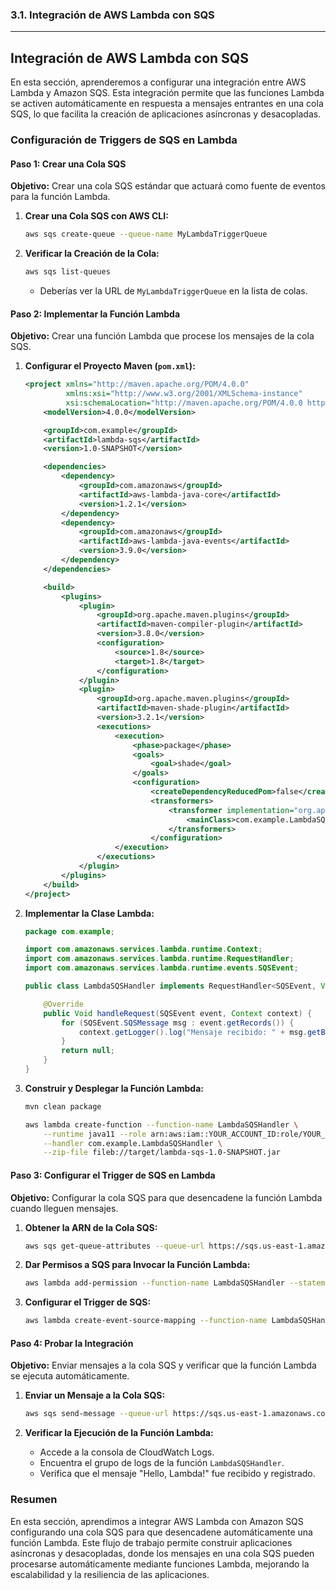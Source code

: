 ### 3.1. Integración de AWS Lambda con SQS

---

## Integración de AWS Lambda con SQS

En esta sección, aprenderemos a configurar una integración entre AWS Lambda y Amazon SQS. Esta integración permite que las funciones Lambda se activen automáticamente en respuesta a mensajes entrantes en una cola SQS, lo que facilita la creación de aplicaciones asíncronas y desacopladas.

### Configuración de Triggers de SQS en Lambda

#### Paso 1: Crear una Cola SQS

**Objetivo:** Crear una cola SQS estándar que actuará como fuente de eventos para la función Lambda.

1. **Crear una Cola SQS con AWS CLI:**

   ```sh
   aws sqs create-queue --queue-name MyLambdaTriggerQueue
   ```

2. **Verificar la Creación de la Cola:**

   ```sh
   aws sqs list-queues
   ```

   - Deberías ver la URL de `MyLambdaTriggerQueue` en la lista de colas.

#### Paso 2: Implementar la Función Lambda

**Objetivo:** Crear una función Lambda que procese los mensajes de la cola SQS.

1. **Configurar el Proyecto Maven (`pom.xml`):**

   ```xml
   <project xmlns="http://maven.apache.org/POM/4.0.0"
            xmlns:xsi="http://www.w3.org/2001/XMLSchema-instance"
            xsi:schemaLocation="http://maven.apache.org/POM/4.0.0 http://maven.apache.org/xsd/maven-4.0.0.xsd">
       <modelVersion>4.0.0</modelVersion>

       <groupId>com.example</groupId>
       <artifactId>lambda-sqs</artifactId>
       <version>1.0-SNAPSHOT</version>

       <dependencies>
           <dependency>
               <groupId>com.amazonaws</groupId>
               <artifactId>aws-lambda-java-core</artifactId>
               <version>1.2.1</version>
           </dependency>
           <dependency>
               <groupId>com.amazonaws</groupId>
               <artifactId>aws-lambda-java-events</artifactId>
               <version>3.9.0</version>
           </dependency>
       </dependencies>

       <build>
           <plugins>
               <plugin>
                   <groupId>org.apache.maven.plugins</groupId>
                   <artifactId>maven-compiler-plugin</artifactId>
                   <version>3.8.0</version>
                   <configuration>
                       <source>1.8</source>
                       <target>1.8</target>
                   </configuration>
               </plugin>
               <plugin>
                   <groupId>org.apache.maven.plugins</groupId>
                   <artifactId>maven-shade-plugin</artifactId>
                   <version>3.2.1</version>
                   <executions>
                       <execution>
                           <phase>package</phase>
                           <goals>
                               <goal>shade</goal>
                           </goals>
                           <configuration>
                               <createDependencyReducedPom>false</createDependencyReducedPom>
                               <transformers>
                                   <transformer implementation="org.apache.maven.plugins.shade.resource.ManifestResourceTransformer">
                                       <mainClass>com.example.LambdaSQSHandler</mainClass>
                                   </transformers>
                               </configuration>
                       </execution>
                   </executions>
               </plugin>
           </plugins>
       </build>
   </project>
   ```

2. **Implementar la Clase Lambda:**

   ```java
   package com.example;

   import com.amazonaws.services.lambda.runtime.Context;
   import com.amazonaws.services.lambda.runtime.RequestHandler;
   import com.amazonaws.services.lambda.runtime.events.SQSEvent;

   public class LambdaSQSHandler implements RequestHandler<SQSEvent, Void> {

       @Override
       public Void handleRequest(SQSEvent event, Context context) {
           for (SQSEvent.SQSMessage msg : event.getRecords()) {
               context.getLogger().log("Mensaje recibido: " + msg.getBody());
           }
           return null;
       }
   }
   ```

3. **Construir y Desplegar la Función Lambda:**

   ```sh
   mvn clean package

   aws lambda create-function --function-name LambdaSQSHandler \
       --runtime java11 --role arn:aws:iam::YOUR_ACCOUNT_ID:role/YOUR_LAMBDA_ROLE \
       --handler com.example.LambdaSQSHandler \
       --zip-file fileb://target/lambda-sqs-1.0-SNAPSHOT.jar
   ```

#### Paso 3: Configurar el Trigger de SQS en Lambda

**Objetivo:** Configurar la cola SQS para que desencadene la función Lambda cuando lleguen mensajes.

1. **Obtener la ARN de la Cola SQS:**

   ```sh
   aws sqs get-queue-attributes --queue-url https://sqs.us-east-1.amazonaws.com/123456789012/MyLambdaTriggerQueue --attribute-names QueueArn
   ```

2. **Dar Permisos a SQS para Invocar la Función Lambda:**

   ```sh
   aws lambda add-permission --function-name LambdaSQSHandler --statement-id sqs-invoke --action "lambda:InvokeFunction" --principal sqs.amazonaws.com --source-arn arn:aws:sqs:us-east-1:123456789012:MyLambdaTriggerQueue
   ```

3. **Configurar el Trigger de SQS:**

   ```sh
   aws lambda create-event-source-mapping --function-name LambdaSQSHandler --event-source-arn arn:aws:sqs:us-east-1:123456789012:MyLambdaTriggerQueue --batch-size 10
   ```

#### Paso 4: Probar la Integración

**Objetivo:** Enviar mensajes a la cola SQS y verificar que la función Lambda se ejecuta automáticamente.

1. **Enviar un Mensaje a la Cola SQS:**

   ```sh
   aws sqs send-message --queue-url https://sqs.us-east-1.amazonaws.com/123456789012/MyLambdaTriggerQueue --message-body "Hello, Lambda!"
   ```

2. **Verificar la Ejecución de la Función Lambda:**
   - Accede a la consola de CloudWatch Logs.
   - Encuentra el grupo de logs de la función `LambdaSQSHandler`.
   - Verifica que el mensaje "Hello, Lambda!" fue recibido y registrado.

### Resumen

En esta sección, aprendimos a integrar AWS Lambda con Amazon SQS configurando una cola SQS para que desencadene automáticamente una función Lambda. Este flujo de trabajo permite construir aplicaciones asíncronas y desacopladas, donde los mensajes en una cola SQS pueden procesarse automáticamente mediante funciones Lambda, mejorando la escalabilidad y la resiliencia de las aplicaciones.